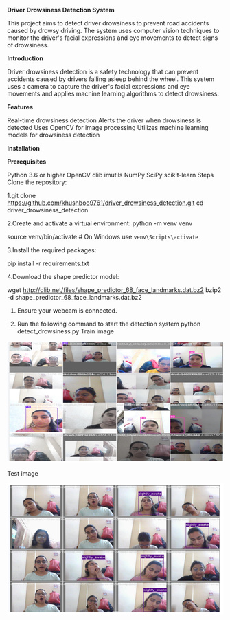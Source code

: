 
**Driver Drowsiness Detection System**

This project aims to detect driver drowsiness to prevent road accidents caused by drowsy driving. 
The system uses computer vision techniques to monitor the driver's facial expressions and eye movements to detect signs of drowsiness.


**Introduction**

Driver drowsiness detection is a safety technology that can prevent accidents caused by drivers falling asleep behind the wheel.
This system uses a camera to capture the driver's facial expressions and eye movements and applies machine learning algorithms to detect drowsiness.

**Features**

Real-time drowsiness detection
Alerts the driver when drowsiness is detected
Uses OpenCV for image processing
Utilizes machine learning models for drowsiness detection

**Installation**

**Prerequisites**

Python 3.6 or higher
OpenCV
dlib
imutils
NumPy
SciPy
scikit-learn
Steps
Clone the repository:

1.git clone https://github.com/khushboo9761/driver_drowsiness_detection.git
cd driver_drowsiness_detection

2.Create and activate a virtual environment:
python -m venv venv

source venv/bin/activate   # On Windows use `venv\Scripts\activate`

3.Install the required packages:

pip install -r requirements.txt

4.Download the shape predictor model:

wget http://dlib.net/files/shape_predictor_68_face_landmarks.dat.bz2
bzip2 -d shape_predictor_68_face_landmarks.dat.bz2

1. Ensure your webcam is connected.

2. Run the following command to start the detection system
   python detect_drowsiness.py
   Train image
   
![Train image](screenshots/Screenshot%202024-05-30%20065138.png)

   Test image

![Train image](screenshots/Screenshot%202024-05-30%20065206.png)


